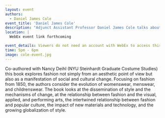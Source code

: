 ```yaml
---
layout: event
authors:
  - Daniel James Cole
event_title: 'Daniel James Cole'
description: "Adjunct Assistant Professor Daniel James Cole talks about his book, The History of Modern Fashion"
location: |
  WebEx event link forthcoming

event_details: Viewers do not need an account with WebEx to access this event. After clicking the link, the event can be viewed either through your web browser or by downloading the WebEx desktop application. If this is your first time using WebEx, please plan on joining the event several minutes before the starting time to troubleshoot any issues.
time: 5pm - 6pm
image: cole-event.jpg
---
```

Co-authored with Nancy Deihl (NYU Steinhardt Graduate Costume Studies) this book explores fashion not simply from an aesthetic point of view but also as a manifestation of social and cultural change.  Focusing on fashion from 1850, the authors consider the evolution of womenswear, menswear, and childrenswear. The book looks at the dissemination of style and the mechanisms of change, at the relationship between fashion and the visual, applied, and performing arts, the intertwined relationship between fashion and popular culture, the impact of new materials and technology, and the growing globalization of style.
